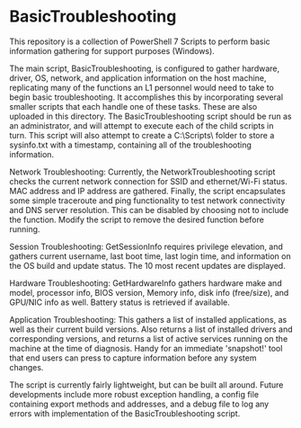 # BasicTroubleshooting
This repository is a collection of PowerShell 7 Scripts to perform basic information gathering for support purposes (Windows).

The main script, BasicTroubleshooting, is configured to gather hardware, driver, OS, network, and application information on the host machine, replicating many of the functions an L1 personnel would need to take to begin basic troubleshooting. It accomplishes this by incorporating several smaller scripts that each handle one of these tasks. These are also uploaded in this directory. The BasicTroubleshooting script should be run as an administrator, and will attempt to execute each of the child scripts in turn. This script will also attempt to create a C:\Scripts\ folder to store a sysinfo.txt with a timestamp, containing all of the troubleshooting information.

Network Troubleshooting: Currently, the NetworkTroubleshooting script checks the current network connection for SSID and ethernet/Wi-Fi status. MAC address and IP address are gathered. Finally, the script encapsulates some simple traceroute and ping functionality to test network connectivity and DNS server resolution. This can be disabled by choosing not to include the function. Modify the script to remove the desired function before running.

Session Troubleshooting: GetSessionInfo requires privilege elevation, and gathers current username, last boot time, last login time, and information on the OS build and update status. The 10 most recent updates are displayed.

Hardware Troubleshooting: GetHardwareInfo gathers hardware make and model, processor info, BIOS version, Memory info, disk info (free/size), and GPU/NIC info as well. Battery status is retrieved if available.

Application Troubleshooting: This gathers a list of installed applications, as well as their current build versions. Also returns a list of installed drivers and corresponding versions, and returns a list of active services running on the machine at the time of diagnosis. Handy for an immediate 'snapshot!' tool that end users can press to capture information before any system changes.

The script is currently fairly lightweight, but can be built all around. Future developments include more robust exception handling, a config file containing export methods and addresses, and a debug file to log any errors with implementation of the BasicTroubleshooting script.
